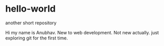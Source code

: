 # hello-world
another short repository

Hi my name is Anubhav. New to web development.
Not new actually. just exploring git for the first time.
